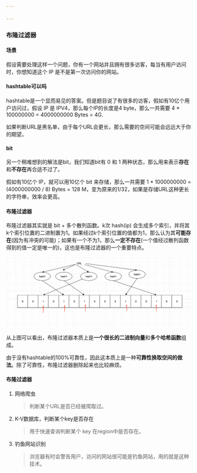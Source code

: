 ```yaml
---

---
```


### 布隆过滤器

#### 场景

假设需要处理这样一个问题，你有一个网站并且拥有很多访客，每当有用户访问时，你想知道这个 IP 是不是第一次访问你的网站。

#### hashtable可以吗

hashtable是一个显而易见的答案。但是题目说了有很多的访客，假如有10亿个用户访问过，假设 IP 是 IPV4，那么每个IP的长度是4 byte，那么一共需要 4 * 100000000 = 4000000000 Bytes = 4G.

如果判断URL是黑名单，由于每个URL会更长，那么需要的空间可能会远远大于你的期望。

#### bit

另一个稍难想到的解法是bit，我们知道bit有 0 和 1 两种状态，那么用来表示**存在**和**不存在**再合适不过了。

假如有10亿个 IP，就可以用10亿个 bit 来存储，那么一共需要 1 * 1000000000 = (4000000000 / 8) Bytes = 128 M，变为原来的1/32，如果是存储URL这种更长的字符串，效率会更高。

#### 布隆过滤器

布隆过滤器其实就是 bit + 多个散列函数。k次 hash(ip) 会生成多个索引，并将其k个索引位置的二进制置为1。如果经过k个索引位置的值都为1，那么认为其**可能存在**(因为有冲突的可能)；如果有一个不为1，那么**一定不存在**(一个值经过散列函数得到的值一定是唯一的)，这也是布隆过滤器的一个重要特点。

![](./pics/bloom-filter-url.png)

从上图可以看出，布隆过滤器本质上是**一个很长的二进制向量**和**多个哈希函数**组成。

由于没有hashtable的100%可靠性，因此这本质上是一种**可靠性换取空间的做法**。除了可靠性，布隆过滤器删除起来也比较麻烦。

#### 布隆过滤器

1. 网络爬虫

   > 判断某个URL是否已经被爬取过。

2. K-V数据库，判断某个key是否存在

   > 用于快速查询判断某个 key 在region中是否存在。

3. 钓鱼网站识别

   > 浏览器有时会警告用户，访问的网站很可能是钓鱼网站，用的就是这种技术。







